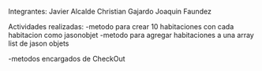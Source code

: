 Integrantes: 
Javier Alcalde
Christian Gajardo
Joaquin Faundez

Actividades realizadas: 
-metodo para crear 10 habitaciones con cada habitacion como jasonobjet
-metodo para agregar habitaciones a una array list de jason objets

-metodos encargados de CheckOut